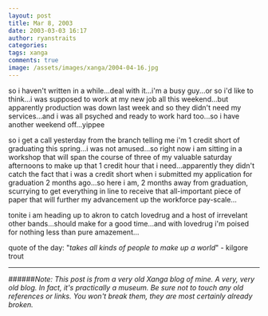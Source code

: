 ```yaml
---
layout: post
title: Mar 8, 2003
date: 2003-03-03 16:17
author: ryanstraits
categories:
tags: xanga
comments: true
image: /assets/images/xanga/2004-04-16.jpg
---
```

so i haven't written in a while...deal with it...i'm a busy guy...or so i'd like to think...i was supposed to work at my new job all this weekend...but apparently production was down last week and so they didn't need my services...and i was all psyched and ready to work hard too...so i have another weekend off...yippee

so i get a call yesterday from the branch telling me i'm 1 credit short of graduating this spring...i was not amused...so right now i am sitting in a workshop that will span the course of three of my valuable saturday afternoons to make up that 1 credit hour that i need...apparently they didn't catch the fact that i was a credit short when i submitted my application for graduation 2 months ago...so here i am, 2 months away from graduation, scurrying to get everything in line to receive that all-important piece of paper that will further my advancement up the workforce pay-scale...

tonite i am heading up to akron to catch lovedrug and a host of irrevelant other bands...should make for a good time...and with lovedrug i'm poised for nothing less than pure amazement...

quote of the day:
"<em>takes all kinds of people to make up a world</em>" - kilgore trout

---

######*Note: This post is from a very old Xanga blog of mine. A very, very old blog. In fact, it's practically a museum. Be sure not to touch any old references or links. You won't break them, they are most certainly already broken.*